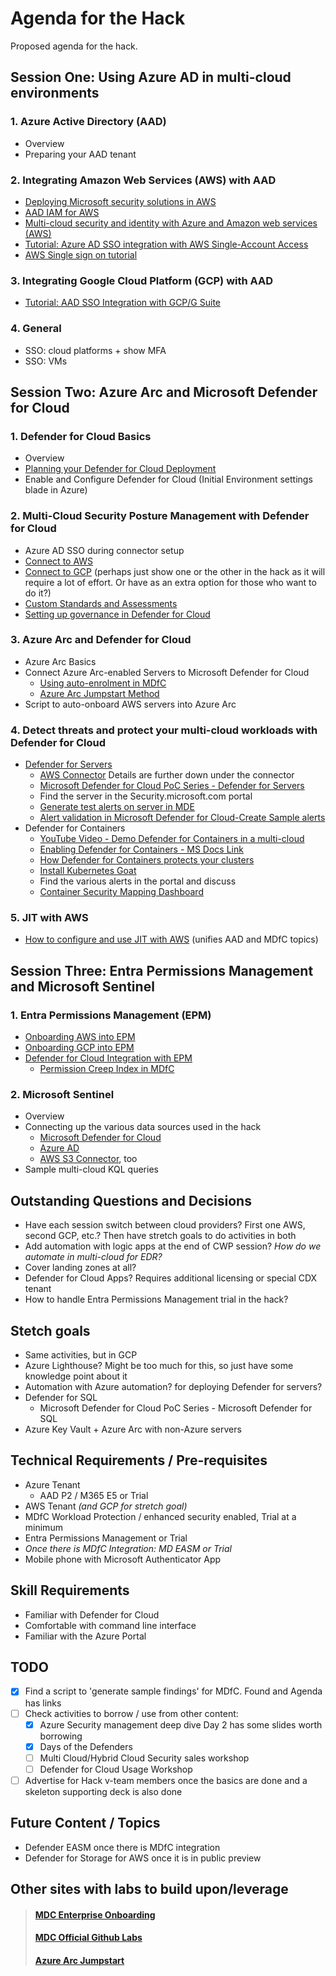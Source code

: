 # Agenda for the Hack
Proposed agenda for the hack.

## Session One: Using Azure AD in multi-cloud environments
### 1. Azure Active Directory (AAD)
 - Overview
 - Preparing your AAD tenant
### 2. Integrating Amazon Web Services (AWS) with AAD
 - [Deploying Microsoft security solutions in AWS](https://docs.microsoft.com/en-us/azure/architecture/reference-architectures/aws/aws-azure-security-solutions)
 - [AAD IAM for AWS](https://docs.microsoft.com/en-us/azure/architecture/reference-architectures/aws/aws-azure-ad-security)
 - [Multi-cloud security and identity with Azure and Amazon web services (AWS)](https://docs.microsoft.com/en-us/azure/architecture/aws-professional/security-identity)
 - [Tutorial: Azure AD SSO integration with AWS Single-Account Access](https://docs.microsoft.com/en-us/azure/active-directory/saas-apps/amazon-web-service-tutorial)
 - [AWS Single sign on tutorial](https://docs.microsoft.com/en-us/azure/active-directory/saas-apps/aws-single-sign-on-provisioning-tutorial?source=recommendations)
### 3. Integrating Google Cloud Platform (GCP) with AAD
 - [Tutorial: AAD SSO Integration with GCP/G Suite](https://docs.microsoft.com/en-us/azure/active-directory/saas-apps/google-apps-tutorial)
 
### 4. General
 - SSO: cloud platforms + show MFA
 - SSO: VMs

## Session Two: Azure Arc and Microsoft Defender for Cloud
### 1. Defender for Cloud Basics
 - Overview
 - [Planning your Defender for Cloud Deployment](https://docs.microsoft.com/en-us/azure/defender-for-cloud/security-center-planning-and-operations-guide)
 - Enable and Configure Defender for Cloud (Initial Environment settings blade in Azure)

### 2. Multi-Cloud Security Posture Management with Defender for Cloud
  - Azure AD SSO during connector setup
 - [Connect to AWS](https://docs.microsoft.com/en-us/azure/defender-for-cloud/quickstart-onboard-aws)
 - [Connect to GCP](https://docs.microsoft.com/en-us/azure/defender-for-cloud/quickstart-onboard-gcp) (perhaps just show one or the other in the hack as it will require a lot of effort. Or have as an extra option for those who want to do it?)
 - [Custom Standards and Assessments](https://techcommunity.microsoft.com/t5/microsoft-defender-for-cloud/custom-assessments-and-standards-in-microsoft-defender-for-cloud/ba-p/3066575)
 - [Setting up governance in Defender for Cloud](https://docs.microsoft.com/en-us/azure/defender-for-cloud/governance-rules)

### 3. Azure Arc and Defender for Cloud
 - Azure Arc Basics
 - Connect Azure Arc-enabled Servers to Microsoft Defender for Cloud
   - [Using auto-enrolment in MDfC](https://docs.microsoft.com/en-gb/azure/defender-for-cloud/enable-data-collection?WT.mc_id=Portal-Microsoft_Azure_Security&tabs=autoprovision-feature)
   - [Azure Arc Jumpstart Method](https://azurearcjumpstart.io/azure_arc_jumpstart/azure_arc_servers/day2/arc_defender/#connect-azure-arc-enabled-servers-to-microsoft-defender-for-cloud)
 - Script to auto-onboard AWS servers into Azure Arc
### 4. Detect threats and protect your multi-cloud workloads with Defender for Cloud
 - [Defender for Servers](https://docs.microsoft.com/en-us/azure/defender-for-cloud/defender-for-servers-introduction)
   - [AWS Connector](https://docs.microsoft.com/en-us/azure/defender-for-cloud/quickstart-onboard-aws?pivots=env-settings#prerequisites) Details are further down under the connector
   - [Microsoft Defender for Cloud PoC Series - Defender for Servers](https://techcommunity.microsoft.com/t5/microsoft-defender-for-cloud/microsoft-defender-for-cloud-poc-series-defender-for-servers/ba-p/2767508)
   - Find the server in the Security.microsoft.com portal
   - [Generate test alerts on server in MDE](https://docs.microsoft.com/en-us/azure/defender-for-cloud/integration-defender-for-endpoint?tabs=windows#send-a-test-alert)
   - [Alert validation in Microsoft Defender for Cloud-Create Sample alerts](https://docs.microsoft.com/en-us/azure/defender-for-cloud/alert-validation#generate-sample-security-alerts)
 - Defender for Containers
   - [YouTube Video - Demo Defender for Containers in a multi-cloud](https://www.youtube.com/watch?v=62_Cj6yseno)
   - [Enabling Defender for Containers - MS Docs Link](https://docs.microsoft.com/en-us/azure/defender-for-cloud/defender-for-containers-enable?tabs=aks-deploy-portal%2Ck8s-deploy-asc%2Ck8s-verify-asc%2Ck8s-remove-arc%2Caks-removeprofile-api&pivots=defender-for-container-eks)
   - [How Defender for Containers protects your clusters](https://guillaumeben.xyz/defender-containers.html)
   - [Install Kubernetes Goat](https://madhuakula.com/kubernetes-goat/docs/)
   - Find the various alerts in the portal and discuss
   - [Container Security Mapping Dashboard](https://techcommunity.microsoft.com/t5/microsoft-defender-for-cloud/containers-security-mapping-dashboard/ba-p/3601580)

### 5. JIT with AWS
 - [How to configure and use JIT with AWS](https://docs.microsoft.com/en-us/azure/defender-for-cloud/just-in-time-access-overview?tabs=defender-for-container-arch-eks#what-permissions-are-needed-to-configure-and-use-jit) (unifies AAD and MDfC topics)

## Session Three: Entra Permissions Management and Microsoft Sentinel
### 1.  Entra Permissions Management (EPM)
 - [Onboarding AWS into EPM](https://docs.microsoft.com/en-us/azure/active-directory/cloud-infrastructure-entitlement-management/onboard-aws)
 - [Onboarding GCP into EPM](https://docs.microsoft.com/en-us/azure/active-directory/cloud-infrastructure-entitlement-management/onboard-gcp)
 - [Defender for Cloud Integration with EPM](https://www.youtube.com/watch?v=dasixjOOldk)
   - [Permission Creep Index in MDfC](https://docs.microsoft.com/en-us/azure/defender-for-cloud/other-threat-protections#entra-permission-management-formerly-cloudknox)
 
### 2. Microsoft Sentinel
 - Overview
 - Connecting up the various data sources used in the hack
   - [Microsoft Defender for Cloud](https://docs.microsoft.com/en-us/azure/sentinel/connect-defender-for-cloud)
   - [Azure AD](https://docs.microsoft.com/en-us/azure/sentinel/connect-azure-active-directory)
   - [AWS S3 Connector](https://docs.microsoft.com/en-us/azure/sentinel/connect-aws?tabs=s3), too
 - Sample multi-cloud KQL queries

## Outstanding Questions and Decisions
 - Have each session switch between cloud providers? First one AWS, second GCP, etc.? Then have stretch goals to do activities in both 
 - Add automation with logic apps at the end of CWP session? *How do we automate in multi-cloud for EDR?*
 - Cover landing zones at all?
 - Defender for Cloud Apps? Requires additional licensing or special CDX tenant
 - How to handle Entra Permissions Management trial in the hack? 

## Stetch goals
 - Same activities, but in GCP
 - Azure Lighthouse? Might be too much for this, so just have  some knowledge point about it
 - Automation with Azure automation? for deploying Defender for servers?
 - Defender for SQL
   - Microsoft Defender for Cloud PoC Series - Microsoft Defender for SQL
 - Azure Key Vault + Azure Arc with non-Azure servers

 ## Technical Requirements / Pre-requisites
 - Azure Tenant
   - AAD P2 / M365 E5 or Trial
 - AWS Tenant *(and GCP for stretch goal)*
 - MDfC Workload Protection / enhanced security enabled, Trial at a minimum
 - Entra Permissions Management or Trial
 - *Once there is MDfC Integration: MD EASM or Trial*
 - Mobile phone with Microsoft Authenticator App

 ## Skill Requirements
 - Familiar with Defender for Cloud
 - Comfortable with command line interface
 - Familiar with the Azure Portal

## TODO
 - [x] Find a script to 'generate sample findings' for MDfC. Found and Agenda has links
 - [ ] Check activities to borrow / use from other content:
   - [x] Azure Security management deep dive Day 2 has some slides worth borrowing
   - [x] Days of the Defenders
   - [ ] Multi Cloud/Hybrid Cloud Security sales workshop
   - [ ] Defender for Cloud Usage Workshop
 - [ ] Advertise for Hack v-team members once the basics are done and a skeleton supporting deck is also done

## Future Content / Topics
 - Defender EASM once there is MDfC integration
 - Defender for Storage for AWS once it is in public preview

## Other sites with labs to build upon/leverage
> #### [MDC Enterprise Onboarding](https://github.com/Azure/Microsoft-Defender-for-Cloud/tree/main/Onboarding)
> #### [MDC Official Github Labs](https://github.com/Azure/Microsoft-Defender-for-Cloud/tree/main/Labs)
> #### [Azure Arc Jumpstart](https://azurearcjumpstart.io/azure_arc_jumpstart/azure_arc_servers/day2/arc_defender/#connect-azure-arc-enabled-servers-to-microsoft-defender-for-cloud)
